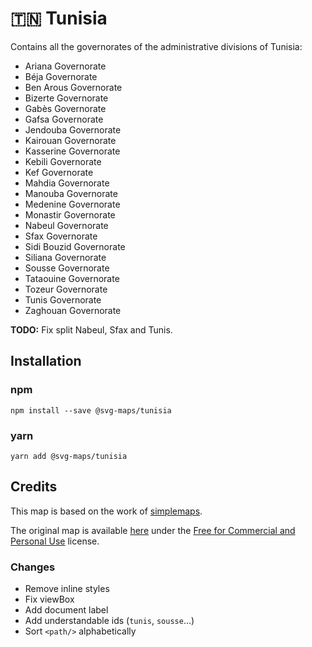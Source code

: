 # 🇹🇳 Tunisia

Contains all the governorates of the administrative divisions of Tunisia:
* Ariana Governorate
* Béja Governorate
* Ben Arous Governorate
* Bizerte Governorate
* Gabès Governorate
* Gafsa Governorate
* Jendouba Governorate
* Kairouan Governorate
* Kasserine Governorate
* Kebili Governorate
* Kef Governorate
* Mahdia Governorate
* Manouba Governorate
* Medenine Governorate
* Monastir Governorate
* Nabeul Governorate
* Sfax Governorate
* Sidi Bouzid Governorate
* Siliana Governorate
* Sousse Governorate
* Tataouine Governorate
* Tozeur Governorate
* Tunis Governorate
* Zaghouan Governorate

**TODO:** Fix split Nabeul, Sfax and Tunis.

## Installation

### npm

`npm install --save @svg-maps/tunisia`

### yarn

`yarn add @svg-maps/tunisia`

## Credits

This map is based on the work of [simplemaps](https://simplemaps.com).

The original map is available [here](https://simplemaps.com/resources/svg-tn) under the [Free for Commercial and Personal Use](https://simplemaps.com/resources/svg-license) license.

### Changes

* Remove inline styles
* Fix viewBox
* Add document label
* Add understandable ids (`tunis`, `sousse`...)
* Sort `<path/>` alphabetically
